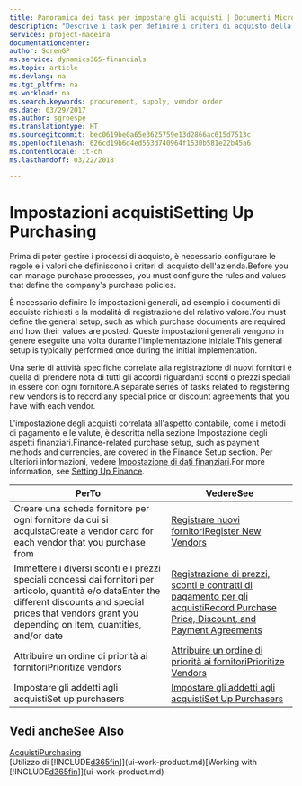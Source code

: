```yaml
---
title: Panoramica dei task per impostare gli acquisti | Documenti Microsoft
description: "Descrive i task per definire i criteri di acquisto della società e impostare i processi di acquisto."
services: project-madeira
documentationcenter: 
author: SorenGP
ms.service: dynamics365-financials
ms.topic: article
ms.devlang: na
ms.tgt_pltfrm: na
ms.workload: na
ms.search.keywords: procurement, supply, vendor order
ms.date: 03/29/2017
ms.author: sgroespe
ms.translationtype: HT
ms.sourcegitcommit: bec0619be0a65e3625759e13d2866ac615d7513c
ms.openlocfilehash: 626cd19b6d4ed553d740964f1530b581e22b45a6
ms.contentlocale: it-ch
ms.lasthandoff: 03/22/2018

---
```

# <a name="setting-up-purchasing"></a><span data-ttu-id="40cfa-103">Impostazioni acquisti</span><span class="sxs-lookup"><span data-stu-id="40cfa-103">Setting Up Purchasing</span></span>
<span data-ttu-id="40cfa-104">Prima di poter gestire i processi di acquisto, è necessario configurare le regole e i valori che definiscono i criteri di acquisto dell'azienda.</span><span class="sxs-lookup"><span data-stu-id="40cfa-104">Before you can manage purchase processes, you must configure the rules and values that define the company's purchase policies.</span></span>

<span data-ttu-id="40cfa-105">È necessario definire le impostazioni generali, ad esempio i documenti di acquisto richiesti e la modalità di registrazione del relativo valore.</span><span class="sxs-lookup"><span data-stu-id="40cfa-105">You must define the general setup, such as which purchase documents are required and how their values are posted.</span></span> <span data-ttu-id="40cfa-106">Queste impostazioni generali vengono in genere eseguite una volta durante l'implementazione iniziale.</span><span class="sxs-lookup"><span data-stu-id="40cfa-106">This general setup is typically performed once during the initial implementation.</span></span>

<span data-ttu-id="40cfa-107">Una serie di attività specifiche correlate alla registrazione di nuovi fornitori è quella di prendere nota di tutti gli accordi riguardanti sconti o prezzi speciali in essere con ogni fornitore.</span><span class="sxs-lookup"><span data-stu-id="40cfa-107">A separate series of tasks related to registering new vendors is to record any special price or discount agreements that you have with each vendor.</span></span>

<span data-ttu-id="40cfa-108">L'impostazione degli acquisti correlata all'aspetto contabile, come i metodi di pagamento e le valute, è descritta nella sezione Impostazione degli aspetti finanziari.</span><span class="sxs-lookup"><span data-stu-id="40cfa-108">Finance-related purchase setup, such as payment methods and currencies, are covered in the Finance Setup section.</span></span> <span data-ttu-id="40cfa-109">Per ulteriori informazioni, vedere [Impostazione di dati finanziari](finance-setup-finance.md).</span><span class="sxs-lookup"><span data-stu-id="40cfa-109">For more information, see [Setting Up Finance](finance-setup-finance.md).</span></span>

| <span data-ttu-id="40cfa-110">Per</span><span class="sxs-lookup"><span data-stu-id="40cfa-110">To</span></span> | <span data-ttu-id="40cfa-111">Vedere</span><span class="sxs-lookup"><span data-stu-id="40cfa-111">See</span></span> |
| --- | --- |
| <span data-ttu-id="40cfa-112">Creare una scheda fornitore per ogni fornitore da cui si acquista</span><span class="sxs-lookup"><span data-stu-id="40cfa-112">Create a vendor card for each vendor that you purchase from</span></span>|[<span data-ttu-id="40cfa-113">Registrare nuovi fornitori</span><span class="sxs-lookup"><span data-stu-id="40cfa-113">Register New Vendors</span></span>](purchasing-how-register-new-vendors.md) |
| <span data-ttu-id="40cfa-114">Immettere i diversi sconti e i prezzi speciali concessi dai fornitori per articolo, quantità e/o data</span><span class="sxs-lookup"><span data-stu-id="40cfa-114">Enter the different discounts and special prices that vendors grant you depending on item, quantities, and/or date</span></span> |[<span data-ttu-id="40cfa-115">Registrazione di prezzi, sconti e contratti di pagamento per gli acquisti</span><span class="sxs-lookup"><span data-stu-id="40cfa-115">Record Purchase Price, Discount, and Payment Agreements</span></span>](purchasing-how-record-purchase-price-discount-payment-agreements.md) |
| <span data-ttu-id="40cfa-116">Attribuire un ordine di priorità ai fornitori</span><span class="sxs-lookup"><span data-stu-id="40cfa-116">Prioritize vendors</span></span> |[<span data-ttu-id="40cfa-117">Attribuire un ordine di priorità ai fornitori</span><span class="sxs-lookup"><span data-stu-id="40cfa-117">Prioritize Vendors</span></span>](purchasing-how-prioritize-vendors.md) |
| <span data-ttu-id="40cfa-118">Impostare gli addetti agli acquisti</span><span class="sxs-lookup"><span data-stu-id="40cfa-118">Set up purchasers</span></span> |[<span data-ttu-id="40cfa-119">Impostare gli addetti agli acquisti</span><span class="sxs-lookup"><span data-stu-id="40cfa-119">Set Up Purchasers</span></span>](purchasing-how-setup-purchasers.md) |

## <a name="see-also"></a><span data-ttu-id="40cfa-120">Vedi anche</span><span class="sxs-lookup"><span data-stu-id="40cfa-120">See Also</span></span>
[<span data-ttu-id="40cfa-121">Acquisti</span><span class="sxs-lookup"><span data-stu-id="40cfa-121">Purchasing</span></span>](purchasing-manage-purchasing.md)  
<span data-ttu-id="40cfa-122">[Utilizzo di [!INCLUDE[d365fin](includes/d365fin_md.md)]](ui-work-product.md)</span><span class="sxs-lookup"><span data-stu-id="40cfa-122">[Working with [!INCLUDE[d365fin](includes/d365fin_md.md)]](ui-work-product.md)</span></span>

